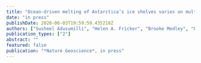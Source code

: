 ```yaml
---
title: "Ocean-driven melting of Antarctica’s ice shelves varies on multi-year timescales"
date: "in press"
publishDate: 2020-06-03T19:59:59.435218Z
authors: ["Susheel Adusumilli", "Helen A. Fricker", "Brooke Medley", "Laurie Padman", "Matthew R. Siegfried"]
publication_types: ["2"]
abstract: ""
featured: false
publication: "*Nature Geoscience*, in press"
---
```


